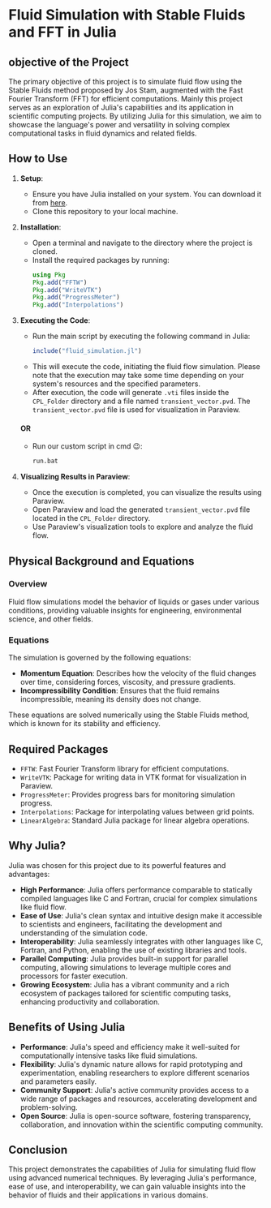 # Fluid Simulation with Stable Fluids and FFT in Julia

## objective of the Project

The primary objective of this project is to simulate fluid flow using the Stable Fluids method proposed by Jos Stam, augmented with the Fast Fourier Transform (FFT) for efficient computations. Mainly this project serves as an exploration of Julia's capabilities and its application in scientific computing projects. By utilizing Julia for this simulation, we aim to showcase the language's power and versatility in solving complex computational tasks in fluid dynamics and related fields.

## How to Use

1. **Setup**:

   - Ensure you have Julia installed on your system. You can download it from [here](https://julialang.org/downloads/).
   - Clone this repository to your local machine.

2. **Installation**:

   - Open a terminal and navigate to the directory where the project is cloned.
   - Install the required packages by running:
     ```julia
     using Pkg
     Pkg.add("FFTW")
     Pkg.add("WriteVTK")
     Pkg.add("ProgressMeter")
     Pkg.add("Interpolations")
     ```

3. **Executing the Code**:

   - Run the main script by executing the following command in Julia:
     ```julia
     include("fluid_simulation.jl")
     ```
   - This will execute the code, initiating the fluid flow simulation. Please note that the execution may take some time depending on your system's resources and the specified parameters.
   - After execution, the code will generate `.vti` files inside the `CPL_Folder` directory and a file named `transient_vector.pvd`. The `transient_vector.pvd` file is used for visualization in Paraview.

   #### OR

   - Run our custom script in cmd 😉:
     ```julia
     run.bat
     ```

4. **Visualizing Results in Paraview**:
   - Once the execution is completed, you can visualize the results using Paraview.
   - Open Paraview and load the generated `transient_vector.pvd` file located in the `CPL_Folder` directory.
   - Use Paraview's visualization tools to explore and analyze the fluid flow.

## Physical Background and Equations

### Overview

Fluid flow simulations model the behavior of liquids or gases under various conditions, providing valuable insights for engineering, environmental science, and other fields.

### Equations

The simulation is governed by the following equations:

- **Momentum Equation**: Describes how the velocity of the fluid changes over time, considering forces, viscosity, and pressure gradients.
- **Incompressibility Condition**: Ensures that the fluid remains incompressible, meaning its density does not change.

These equations are solved numerically using the Stable Fluids method, which is known for its stability and efficiency.

## Required Packages

- `FFTW`: Fast Fourier Transform library for efficient computations.
- `WriteVTK`: Package for writing data in VTK format for visualization in Paraview.
- `ProgressMeter`: Provides progress bars for monitoring simulation progress.
- `Interpolations`: Package for interpolating values between grid points.
- `LinearAlgebra`: Standard Julia package for linear algebra operations.

## Why Julia?

Julia was chosen for this project due to its powerful features and advantages:

- **High Performance**: Julia offers performance comparable to statically compiled languages like C and Fortran, crucial for complex simulations like fluid flow.
- **Ease of Use**: Julia's clean syntax and intuitive design make it accessible to scientists and engineers, facilitating the development and understanding of the simulation code.
- **Interoperability**: Julia seamlessly integrates with other languages like C, Fortran, and Python, enabling the use of existing libraries and tools.
- **Parallel Computing**: Julia provides built-in support for parallel computing, allowing simulations to leverage multiple cores and processors for faster execution.
- **Growing Ecosystem**: Julia has a vibrant community and a rich ecosystem of packages tailored for scientific computing tasks, enhancing productivity and collaboration.

## Benefits of Using Julia

- **Performance**: Julia's speed and efficiency make it well-suited for computationally intensive tasks like fluid simulations.
- **Flexibility**: Julia's dynamic nature allows for rapid prototyping and experimentation, enabling researchers to explore different scenarios and parameters easily.
- **Community Support**: Julia's active community provides access to a wide range of packages and resources, accelerating development and problem-solving.
- **Open Source**: Julia is open-source software, fostering transparency, collaboration, and innovation within the scientific computing community.

## Conclusion

This project demonstrates the capabilities of Julia for simulating fluid flow using advanced numerical techniques. By leveraging Julia's performance, ease of use, and interoperability, we can gain valuable insights into the behavior of fluids and their applications in various domains.
